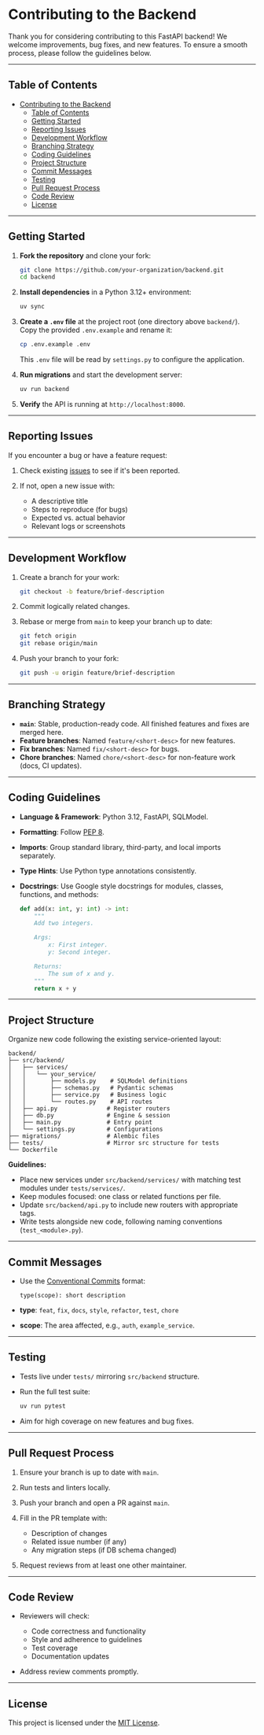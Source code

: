 # Contributing to the Backend

Thank you for considering contributing to this FastAPI backend! We welcome improvements, bug fixes, and new features. To ensure a smooth process, please follow the guidelines below.

---

## Table of Contents

- [Contributing to the Backend](#contributing-to-the-backend)
  - [Table of Contents](#table-of-contents)
  - [Getting Started](#getting-started)
  - [Reporting Issues](#reporting-issues)
  - [Development Workflow](#development-workflow)
  - [Branching Strategy](#branching-strategy)
  - [Coding Guidelines](#coding-guidelines)
  - [Project Structure](#project-structure)
  - [Commit Messages](#commit-messages)
  - [Testing](#testing)
  - [Pull Request Process](#pull-request-process)
  - [Code Review](#code-review)
  - [License](#license)

---

## Getting Started

1. **Fork the repository** and clone your fork:

   ```bash
   git clone https://github.com/your-organization/backend.git
   cd backend
   ```
2. **Install dependencies** in a Python 3.12+ environment:

   ```bash
   uv sync
   ```
3. **Create a `.env` file** at the project root (one directory above `backend/`). Copy the provided `.env.example` and rename it:

   ```bash
   cp .env.example .env
   ```

   This `.env` file will be read by `settings.py` to configure the application.
4. **Run migrations** and start the development server:

   ```bash
   uv run backend
   ```
5. **Verify** the API is running at `http://localhost:8000`.

---

## Reporting Issues

If you encounter a bug or have a feature request:

1. Check existing [issues](https://github.com/your-organization/backend/issues) to see if it's been reported.
2. If not, open a new issue with:

   * A descriptive title
   * Steps to reproduce (for bugs)
   * Expected vs. actual behavior
   * Relevant logs or screenshots

---

## Development Workflow

1. Create a branch for your work:

   ```bash
   git checkout -b feature/brief-description
   ```
2. Commit logically related changes.
3. Rebase or merge from `main` to keep your branch up to date:

   ```bash
   git fetch origin
   git rebase origin/main
   ```
4. Push your branch to your fork:

   ```bash
   git push -u origin feature/brief-description
   ```

---

## Branching Strategy

* **`main`**: Stable, production-ready code. All finished features and fixes are merged here.
* **Feature branches**: Named `feature/<short-desc>` for new features.
* **Fix branches**: Named `fix/<short-desc>` for bugs.
* **Chore branches**: Named `chore/<short-desc>` for non-feature work (docs, CI updates).

---

## Coding Guidelines

* **Language & Framework**: Python 3.12, FastAPI, SQLModel.
* **Formatting**: Follow [PEP 8](https://peps.python.org/pep-0008/).
* **Imports**: Group standard library, third-party, and local imports separately.
* **Type Hints**: Use Python type annotations consistently.
* **Docstrings**: Use Google style docstrings for modules, classes, functions, and methods:

  ```python
  def add(x: int, y: int) -> int:
      """
      Add two integers.

      Args:
          x: First integer.
          y: Second integer.

      Returns:
          The sum of x and y.
      """
      return x + y
  ```

---

## Project Structure

Organize new code following the existing service-oriented layout:

```
backend/
├── src/backend/
│   ├── services/
│   │   └── your_service/
│   │       ├── models.py    # SQLModel definitions
│   │       ├── schemas.py   # Pydantic schemas
│   │       ├── service.py   # Business logic
│   │       └── routes.py    # API routes
│   ├── api.py              # Register routers
│   ├── db.py               # Engine & session
│   ├── main.py             # Entry point
│   └── settings.py         # Configurations
├── migrations/             # Alembic files
├── tests/                  # Mirror src structure for tests
└── Dockerfile
```

**Guidelines:**

* Place new services under `src/backend/services/` with matching test modules under `tests/services/`.
* Keep modules focused: one class or related functions per file.
* Update `src/backend/api.py` to include new routers with appropriate tags.
* Write tests alongside new code, following naming conventions (`test_<module>.py`).

---

## Commit Messages

* Use the [Conventional Commits](https://www.conventionalcommits.org/) format:

  ```
  type(scope): short description
  ```
* **type**: `feat`, `fix`, `docs`, `style`, `refactor`, `test`, `chore`
* **scope**: The area affected, e.g., `auth`, `example_service`.

---

## Testing

* Tests live under `tests/` mirroring `src/backend` structure.
* Run the full test suite:

  ```bash
  uv run pytest
  ```
* Aim for high coverage on new features and bug fixes.

---

## Pull Request Process

1. Ensure your branch is up to date with `main`.
2. Run tests and linters locally.
3. Push your branch and open a PR against `main`.
4. Fill in the PR template with:

   * Description of changes
   * Related issue number (if any)
   * Any migration steps (if DB schema changed)
5. Request reviews from at least one other maintainer.

---

## Code Review

* Reviewers will check:

  * Code correctness and functionality
  * Style and adherence to guidelines
  * Test coverage
  * Documentation updates
* Address review comments promptly.

---

## License

This project is licensed under the [MIT License](LICENSE).
